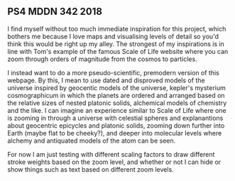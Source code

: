 ## PS4 MDDN 342 2018

I find myself without too much immediate inspiration for this project, which bothers me because I love maps and visualising levels of detail so you'd think this would be right up my alley. The strongest of my inspirations is in line with Tom's example of the famous Scale of Life website where you can zoom through orders of magnitude from the cosmos to particles.

I instead want to do a more pseudo-scientific, premodern version of this webpage. By this, I mean to use dated and disproved models of the universe inspired by geocentic models of the universe, kepler's mysterium cosmographicum in which the planets are ordered and arranged based on the relative sizes of nested platonic solids, alchemical models of chemistry and the like. I can imagine an experience similar to Scale of Life where one is zooming in through a universe with celestial spheres and explanantions about geocentric epicycles and platonic solids, zooming down further into Earth (maybe flat to be cheeky?), and deeper into molecular levels where alchemy and antiquated models of the atom can be seen.

For now I am just testing with different scaling factors to draw different stroke weights based on the zoom level, and whether or not I can hide or show things such as text based on different zoom levels.